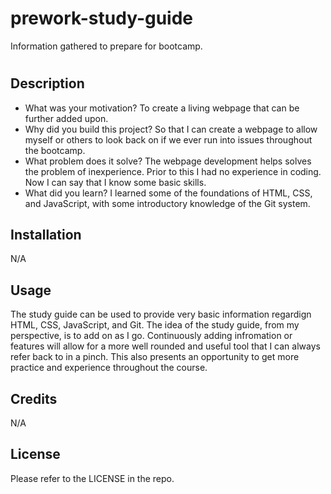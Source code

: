 # prework-study-guide
Information gathered to prepare for bootcamp.
# <Prework Study Guide Webpage>

## Description

- What was your motivation? To create a living webpage that can be further added upon. 
- Why did you build this project? So that I can create a webpage to allow myself or others to look back on if we ever run into issues throughout the bootcamp.
- What problem does it solve? The webpage development helps solves the problem of inexperience. Prior to this I had no experience in coding. Now I can say that I know some basic skills.  
- What did you learn? I learned some of the foundations of HTML, CSS, and JavaScript, with some introductory knowledge of the Git system.


## Installation

N/A

## Usage

The study guide can be used to provide very basic information regardign HTML, CSS, JavaScript, and Git. The idea of the study guide, from my perspective, is to add on as I go. Continuously adding infromation or features will allow for a more well rounded and useful tool that I can always refer back to in a pinch. This also presents an opportunity to get more practice and experience throughout the course.  

## Credits

N/A

## License

Please refer to the LICENSE in the repo.